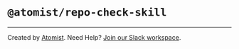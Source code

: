 # `@atomist/repo-check-skill`

<!---atomist-skill-readme:start--->

<!---atomist-skill-readme:end--->

---

Created by [Atomist][atomist]. Need Help? [Join our Slack workspace][slack].

[atomist]: https://atomist.com/ "Atomist - How Teams Deliver Software"
[slack]: https://join.atomist.com/ "Atomist Community Slack"
